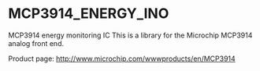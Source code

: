 # MCP3914_ENERGY_INO
MCP3914 energy monitoring IC
This is a library for the Microchip MCP3914 analog front end.

Product page: http://www.microchip.com/wwwproducts/en/MCP3914
